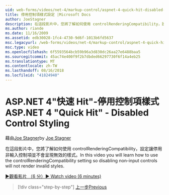 ```yaml
---
uid: web-forms/videos/net-4/markup-control/aspnet-4-quick-hit-disabled-control-styling
title: 停用控制項樣式設定 |Microsoft Docs
author: JoeStagner
description: 在這段影片中，您將了解如何使用 controlRenderingCompatibility，設定讓停用非輸入控制項並不會呈現無效的樣式。
ms.author: riande
ms.date: 11/16/2009
ms.assetid: edb30028-1fc4-4730-9d6f-1013b6fd5637
msc.legacyurl: /web-forms/videos/net-4/markup-control/aspnet-4-quick-hit-disabled-control-styling
msc.type: video
ms.openlocfilehash: 6f5593564bcb59b96a3d830dc26aa27e6488baa5
ms.sourcegitcommit: 45ac74e400f9f2b7dbded66297730f6f14a4eb25
ms.translationtype: MT
ms.contentlocale: zh-TW
ms.lasthandoff: 08/16/2018
ms.locfileid: "41824940"
---
```

<a name="aspnet-4-quick-hit---disabled-control-styling"></a><span data-ttu-id="0351c-103">ASP.NET 4"快速 Hit"-停用控制項樣式</span><span class="sxs-lookup"><span data-stu-id="0351c-103">ASP.NET 4 "Quick Hit" - Disabled Control Styling</span></span>
====================
<span data-ttu-id="0351c-104">藉由[Joe Stagner](https://github.com/JoeStagner)</span><span class="sxs-lookup"><span data-stu-id="0351c-104">by [Joe Stagner](https://github.com/JoeStagner)</span></span>

<span data-ttu-id="0351c-105">在這段影片中，您將了解如何使用 controlRenderingCompatibility，設定讓停用非輸入控制項並不會呈現無效的樣式。</span><span class="sxs-lookup"><span data-stu-id="0351c-105">In this video you will learn how to use the controlRenderingCompatibility setting so disabling non-input controls will not render invalid styles.</span></span> 

[<span data-ttu-id="0351c-106">&#9654;觀看影片 （6 分）</span><span class="sxs-lookup"><span data-stu-id="0351c-106">&#9654; Watch video (6 minutes)</span></span>](https://channel9.msdn.com/Blogs/ASP-NET-Site-Videos/aspnet-4-quick-hit-disabled-control-styling)

> [!div class="step-by-step"]
> [<span data-ttu-id="0351c-107">上一步</span><span class="sxs-lookup"><span data-stu-id="0351c-107">Previous</span></span>](aspnet-4-quick-hit-hidden-field-divs.md)
